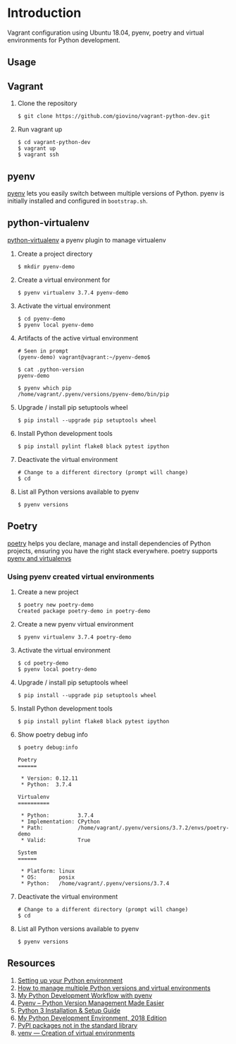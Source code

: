 # Introduction

Vagrant configuration using Ubuntu 18.04, pyenv, poetry and virtual environments for Python development.

## Usage

## Vagrant

1.  Clone the repository
    ```
    $ git clone https://github.com/giovino/vagrant-python-dev.git
    ```
1.  Run vagrant up
    ```
    $ cd vagrant-python-dev
    $ vagrant up
    $ vagrant ssh
    ```

## pyenv

[pyenv](https://github.com/pyenv/pyenv) lets you easily switch between multiple versions of Python. pyenv is initially installed and configured in `bootstrap.sh`.

## python-virtualenv

[python-virtualenv](https://github.com/pyenv/pyenv-virtualenv) a pyenv plugin to manage virtualenv

1.  Create a project directory
    ```
    $ mkdir pyenv-demo
    ```
1.  Create a virtual environment for
    ```
    $ pyenv virtualenv 3.7.4 pyenv-demo
    ```
1.  Activate the virtual environment
    ```
    $ cd pyenv-demo
    $ pyenv local pyenv-demo
    ```
1.  Artifacts of the active virtual environment
    ```
    # Seen in prompt
    (pyenv-demo) vagrant@vagrant:~/pyenv-demo$

    $ cat .python-version
    pyenv-demo

    $ pyenv which pip
    /home/vagrant/.pyenv/versions/pyenv-demo/bin/pip
    ```
1.  Upgrade / install pip setuptools wheel
    ```
    $ pip install --upgrade pip setuptools wheel
    ```
1.  Install Python development tools
    ```
    $ pip install pylint flake8 black pytest ipython
    ```
1.  Deactivate the virtual environment
    ```
    # Change to a different directory (prompt will change)
    $ cd
    ```
1.  List all Python versions available to pyenv
    ```
    $ pyenv versions
    ```

## Poetry

[poetry](https://poetry.eustace.io/) helps you declare, manage and install dependencies of Python projects, ensuring you have the right stack everywhere. poetry supports [pyenv and virtualenvs](https://poetry.eustace.io/docs/basic-usage/#poetry-and-virtualenvs)

### Using pyenv created virtual environments

1.  Create a new project
    ```
    $ poetry new poetry-demo
    Created package poetry-demo in poetry-demo
    ```
2.  Create a new pyenv virtual environment
    ```
    $ pyenv virtualenv 3.7.4 poetry-demo
    ```
1.  Activate the virtual environment
    ```
    $ cd poetry-demo
    $ pyenv local poetry-demo
    ```
1.  Upgrade / install pip setuptools wheel
    ```
    $ pip install --upgrade pip setuptools wheel
    ```
1.  Install Python development tools
    ```
    $ pip install pylint flake8 black pytest ipython
    ```
1.  Show poetry debug info
    ```
    $ poetry debug:info

    Poetry
    ======

     * Version: 0.12.11
     * Python:  3.7.4

    Virtualenv
    ==========

     * Python:         3.7.4
     * Implementation: CPython
     * Path:           /home/vagrant/.pyenv/versions/3.7.2/envs/poetry-demo
     * Valid:          True

    System
    ======

     * Platform: linux
     * OS:       posix
     * Python:   /home/vagrant/.pyenv/versions/3.7.4
    ```
1.  Deactivate the virtual environment
    ```
    # Change to a different directory (prompt will change)
    $ cd
    ```
1.  List all Python versions available to pyenv
    ```
    $ pyenv versions
    ```

## Resources

1.  [Setting up your Python environment](https://www.loganasherjones.com/2018/03/setting-up-your-python-environment/)
2.  [How to manage multiple Python versions and virtual environments](https://medium.freecodecamp.org/manage-multiple-python-versions-and-virtual-environments-venv-pyenv-pyvenv-a29fb00c296f)
3.  [My Python Development Workflow with pyenv](https://medium.com/@martinlabs/my-python-development-workflow-with-pyenv-2bfbc03a15a1)
4.  [Pyenv – Python Version Management Made Easier](https://www.ostechnix.com/pyenv-python-version-management-made-easier/)
5.  [Python 3 Installation & Setup Guide](https://realpython.com/installing-python/#compiling-python-from-source)
6.  [My Python Development Environment, 2018 Edition](https://jacobian.org/2018/feb/21/python-environment-2018/)
7.  [PyPI packages not in the standard library](https://stackoverflow.com/questions/41573587/what-is-the-difference-between-venv-pyvenv-pyenv-virtualenv-virtualenvwrappe/41573588#41573588)
8.  [venv — Creation of virtual environments](https://docs.python.org/3/library/venv.html)
